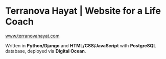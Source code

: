 # Terranova Hayat | Website for a Life Coach 

<a href="https://www.terranovahayat.com">www.terranovahayat.com</a> 

Written in **Python/Django** and **HTML/CSS/JavaScript** with **PostgreSQL** database, deployed via **Digital Ocean**. 
